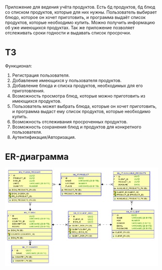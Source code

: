 Приложение для ведения учёта продуктов. Есть  бд продуктов, бд блюд со списком продуктов, которые для них нужны. Пользователь выбирает блюдо, которое он хочет приготовить, и программа выдаёт список продуктов, которые необходимо купить. Можно получить информацию об уже имеющихся продуктах. Так же приложение позволяет отслеживать сроки годности и выдавать список просрочки.

# ТЗ
Функционал:
1. Регистрация пользователя.
2. Добавление имеющихся у пользователя продуктов.
3. Добавление блюда и списка продуктов, необходимых для его приготовления.
4. Возможность просмотра блюд, которые можно приготовить из имеющихся продуктов.
5. Пользователь может выбрать блюда, которые он хочет приготовить, и программа выдаст ему список продуктов, которые необходимо купить.
6. Возможность отслеживания просроченных продуктов.
7. Возможность сохранения блюд и продуктов для конкретного пользователя.
8. Аутентификация/Авторизация.

# ER-диаграмма
![ER-диаграмма](https://github.com/Nazhadna/nc_project/raw/master/Docs/ERdiagram4.png)
